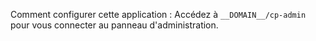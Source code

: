 Comment configurer cette application : Accédez à `__DOMAIN__/cp-admin` pour vous connecter au panneau d'administration.
